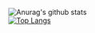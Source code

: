 ![Anurag's github stats](https://github-readme-stats.vercel.app/api?username=EriN-B&show_icons=true&theme=radical)
<br/>
[![Top Langs](https://github-readme-stats.vercel.app/api/top-langs/?username=EriN-B&theme=radical&layout=compact)](https://github.com/anuraghazra/github-readme-stats)


